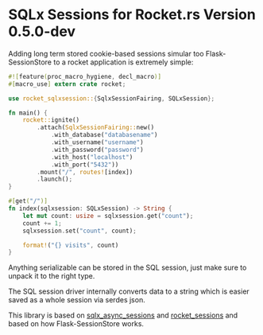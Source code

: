 # SQLx Sessions for Rocket.rs Version 0.5.0-dev

Adding long term stored cookie-based sessions simular too Flask-SessionStore to a rocket application is extremely simple:

```rust
#![feature(proc_macro_hygiene, decl_macro)]
#[macro_use] extern crate rocket;

use rocket_sqlxsession::{SqlxSessionFairing, SQLxSession};

fn main() {
    rocket::ignite()
        .attach(SqlxSessionFairing::new()
            .with_database("databasename")
            .with_username("username")
            .with_password("password")
            .with_host("localhost")
            .with_port("5432"))
        .mount("/", routes![index])
        .launch();
}

#[get("/")]
fn index(sqlxsession: SQLxSession) -> String {
    let mut count: usize = sqlxsession.get("count");
    count += 1;
    sqlxsession.set("count", count);

    format!("{} visits", count)
}
```

Anything serializable can be stored in the SQL session, just make sure to unpack it to the right type.

The SQL session driver internally converts data to a string which is easier saved as a whole session via serdes json.

This library is based on [sqlx_async_sessions](https://crates.io/crates/async-sqlx-session) and [rocket_sessions](https://crates.io/crates/rocket_session)
and based on how Flask-SessionStore works.